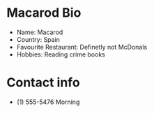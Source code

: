 # Macarod Bio
- Name: Macarod
- Country: Spain
- Favourite Restaurant: Definetly not McDonals
- Hobbies: Reading crime books

# Contact info
- (1) 555-5476 Morning

